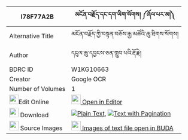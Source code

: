 |I78F77A2B|མངོན་བརྗོད་དང་དག་ཡིག་སོགས། ༼ཞོལ་པར་མ།༽ 
| --- | --- 
|Alternative Title |མངོན་བརྗོད་ཀྱི་བསྟན་བཅོས་རྒྱ་མཚོའི་ཆུ་ཐིགས་སོགས།
|Author| དངུལ་ཆུ་དབྱངས་ཅན་གྲུབ་པའི་རྡོ་རྗེ།
|BDRC ID | W1KG10663
|Creator | Google OCR
|Number of Volumes| 1
|<img width="25" src="https://img.icons8.com/color/25/000000/edit-property.png">Edit Online| [<img width="25" src="https://avatars.githubusercontent.com/u/45091458?s=200&v=4"> Open in Editor](http://editor.openpecha.org/I78F77A2B)
|<img width="25" src="https://img.icons8.com/fluent/48/000000/download-2.png"/>  Download | [![](https://img.icons8.com/color/20/000000/txt.png)Plain Text](https://github.com/Openpecha/I78F77A2B/releases/download/v1/ngonjo_dang_dakyik_sok_shyolpa_plain_I78F77A2B.zip), [![](https://img.icons8.com/color/20/000000/txt.png)Text with Pagination](https://github.com/Openpecha/I78F77A2B/releases/download/v1/ngonjo_dang_dakyik_sok_shyolpa_pages_I78F77A2B.zip)
|<img width="25" src="https://img.icons8.com/plasticine/100/000000/pictures-folder.png"/>  Source Images | [<img width="25" src="https://library.bdrc.io/icons/BUDA-small.svg"> Images of text file open in BUDA](https://library.bdrc.io/show/bdr:W1KG10663)